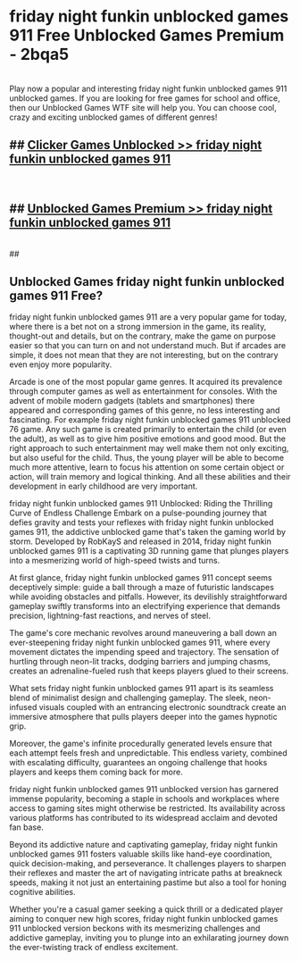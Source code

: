 # friday night funkin unblocked games 911  Free Unblocked Games Premium - 2bqa5 <br>
<br>
Play now a popular and interesting friday night funkin unblocked games 911 unblocked games. If you are looking for free games for school and office, then our Unblocked Games WTF site will help you. You can choose cool, crazy and exciting unblocked games of different genres!


## ##  [Clicker Games Unblocked >> friday night funkin unblocked games 911](http://freeplayer.one?title=friday_night_funkin_unblocked_games_911&ref=UGames)
  <br>

##  ## [Unblocked Games Premium >> friday night funkin unblocked games 911](http://freeplayer.one?title=friday_night_funkin_unblocked_games_911&ref=UGames)
  <br>
  ##



## Unblocked Games friday night funkin unblocked games 911 Free?

friday night funkin unblocked games 911 are a very popular game for today, where there is a bet not on a strong immersion in the game, its reality, thought-out and details, but on the contrary, make the game on purpose easier so that you can turn on and not understand much. But if arcades are simple, it does not mean that they are not interesting, but on the contrary even enjoy more popularity.

Arcade is one of the most popular game genres. It acquired its prevalence through computer games as well as entertainment for consoles. With the advent of mobile modern gadgets (tablets and smartphones) there appeared and corresponding games of this genre, no less interesting and fascinating. For example friday night funkin unblocked games 911 unblocked 76 game. Any such game is created primarily to entertain the child (or even the adult), as well as to give him positive emotions and good mood. But the right approach to such entertainment may well make them not only exciting, but also useful for the child. Thus, the young player will be able to become much more attentive, learn to focus his attention on some certain object or action, will train memory and logical thinking. And all these abilities and their development in early childhood are very important.

friday night funkin unblocked games 911 Unblocked: Riding the Thrilling Curve of Endless Challenge
Embark on a pulse-pounding journey that defies gravity and tests your reflexes with friday night funkin unblocked games 911, the addictive unblocked game that's taken the gaming world by storm. Developed by RobKayS and released in 2014, friday night funkin unblocked games 911 is a captivating 3D running game that plunges players into a mesmerizing world of high-speed twists and turns.

At first glance, friday night funkin unblocked games 911 concept seems deceptively simple: guide a ball through a maze of futuristic landscapes while avoiding obstacles and pitfalls. However, its devilishly straightforward gameplay swiftly transforms into an electrifying experience that demands precision, lightning-fast reactions, and nerves of steel.

The game's core mechanic revolves around maneuvering a ball down an ever-steepening friday night funkin unblocked games 911, where every movement dictates the impending speed and trajectory. The sensation of hurtling through neon-lit tracks, dodging barriers and jumping chasms, creates an adrenaline-fueled rush that keeps players glued to their screens.

What sets friday night funkin unblocked games 911 apart is its seamless blend of minimalist design and challenging gameplay. The sleek, neon-infused visuals coupled with an entrancing electronic soundtrack create an immersive atmosphere that pulls players deeper into the games hypnotic grip.

Moreover, the game's infinite procedurally generated levels ensure that each attempt feels fresh and unpredictable. This endless variety, combined with escalating difficulty, guarantees an ongoing challenge that hooks players and keeps them coming back for more.

friday night funkin unblocked games 911 unblocked version has garnered immense popularity, becoming a staple in schools and workplaces where access to gaming sites might otherwise be restricted. Its availability across various platforms has contributed to its widespread acclaim and devoted fan base.

Beyond its addictive nature and captivating gameplay, friday night funkin unblocked games 911 fosters valuable skills like hand-eye coordination, quick decision-making, and perseverance. It challenges players to sharpen their reflexes and master the art of navigating intricate paths at breakneck speeds, making it not just an entertaining pastime but also a tool for honing cognitive abilities.

Whether you're a casual gamer seeking a quick thrill or a dedicated player aiming to conquer new high scores, friday night funkin unblocked games 911 unblocked version beckons with its mesmerizing challenges and addictive gameplay, inviting you to plunge into an exhilarating journey down the ever-twisting track of endless excitement.